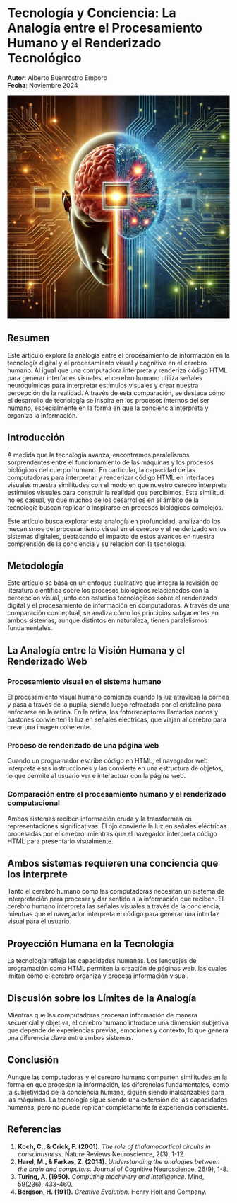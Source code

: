 # Tecnología y Conciencia: La Analogía entre el Procesamiento Humano y el Renderizado Tecnológico

**Autor**: Alberto Buenrostro Emporo  
**Fecha**: Noviembre 2024

![Ilustración de cerebro humano y procesador interconectados](imagenes/tec.webp)

## Resumen

Este artículo explora la analogía entre el procesamiento de información en la tecnología digital y el procesamiento visual y cognitivo en el cerebro humano. Al igual que una computadora interpreta y renderiza código HTML para generar interfaces visuales, el cerebro humano utiliza señales neuroquímicas para interpretar estímulos visuales y crear nuestra percepción de la realidad. A través de esta comparación, se destaca cómo el desarrollo de tecnología se inspira en los procesos internos del ser humano, especialmente en la forma en que la conciencia interpreta y organiza la información.

## Introducción

A medida que la tecnología avanza, encontramos paralelismos sorprendentes entre el funcionamiento de las máquinas y los procesos biológicos del cuerpo humano. En particular, la capacidad de las computadoras para interpretar y renderizar código HTML en interfaces visuales muestra similitudes con el modo en que nuestro cerebro interpreta estímulos visuales para construir la realidad que percibimos. Esta similitud no es casual, ya que muchos de los desarrollos en el ámbito de la tecnología buscan replicar o inspirarse en procesos biológicos complejos.

Este artículo busca explorar esta analogía en profundidad, analizando los mecanismos del procesamiento visual en el cerebro y el renderizado en los sistemas digitales, destacando el impacto de estos avances en nuestra comprensión de la conciencia y su relación con la tecnología.

## Metodología

Este artículo se basa en un enfoque cualitativo que integra la revisión de literatura científica sobre los procesos biológicos relacionados con la percepción visual, junto con estudios tecnológicos sobre el renderizado digital y el procesamiento de información en computadoras. A través de una comparación conceptual, se analiza cómo los principios subyacentes en ambos sistemas, aunque distintos en naturaleza, tienen paralelismos fundamentales.

## La Analogía entre la Visión Humana y el Renderizado Web

### Procesamiento visual en el sistema humano

El procesamiento visual humano comienza cuando la luz atraviesa la córnea y pasa a través de la pupila, siendo luego refractada por el cristalino para enfocarse en la retina. En la retina, los fotorreceptores llamados conos y bastones convierten la luz en señales eléctricas, que viajan al cerebro para crear una imagen coherente.

### Proceso de renderizado de una página web

Cuando un programador escribe código en HTML, el navegador web interpreta esas instrucciones y las convierte en una estructura de objetos, lo que permite al usuario ver e interactuar con la página web.

### Comparación entre el procesamiento humano y el renderizado computacional

Ambos sistemas reciben información cruda y la transforman en representaciones significativas. El ojo convierte la luz en señales eléctricas procesadas por el cerebro, mientras que el navegador interpreta código HTML para presentarlo visualmente.

## Ambos sistemas requieren una conciencia que los interprete

Tanto el cerebro humano como las computadoras necesitan un sistema de interpretación para procesar y dar sentido a la información que reciben. El cerebro humano interpreta las señales visuales a través de la conciencia, mientras que el navegador interpreta el código para generar una interfaz visual para el usuario.

## Proyección Humana en la Tecnología

La tecnología refleja las capacidades humanas. Los lenguajes de programación como HTML permiten la creación de páginas web, las cuales imitan cómo el cerebro organiza y procesa información visual.

## Discusión sobre los Límites de la Analogía

Mientras que las computadoras procesan información de manera secuencial y objetiva, el cerebro humano introduce una dimensión subjetiva que depende de experiencias previas, emociones y contexto, lo que genera una diferencia clave entre ambos sistemas.

## Conclusión

Aunque las computadoras y el cerebro humano comparten similitudes en la forma en que procesan la información, las diferencias fundamentales, como la subjetividad de la conciencia humana, siguen siendo inalcanzables para las máquinas. La tecnología sigue siendo una extensión de las capacidades humanas, pero no puede replicar completamente la experiencia consciente.

## Referencias

1. **Koch, C., & Crick, F. (2001).** *The role of thalamocortical circuits in consciousness*. Nature Reviews Neuroscience, 2(3), 1-12.
2. **Harel, M., & Farkas, Z. (2014).** *Understanding the analogies between the brain and computers*. Journal of Cognitive Neuroscience, 26(9), 1-8.
3. **Turing, A. (1950).** *Computing machinery and intelligence*. Mind, 59(236), 433-460.
4. **Bergson, H. (1911).** *Creative Evolution*. Henry Holt and Company.
